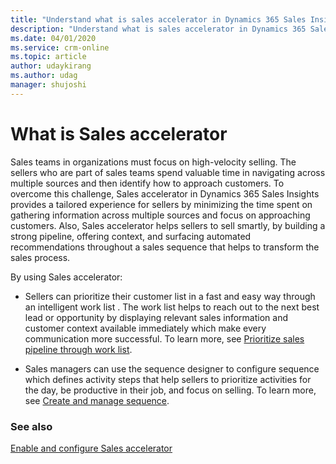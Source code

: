 ```yaml
---
title: "Understand what is sales accelerator in Dynamics 365 Sales Insights | MicrosoftDocs"
description: "Understand what is sales accelerator in Dynamics 365 Sales Insights."
ms.date: 04/01/2020
ms.service: crm-online
ms.topic: article
author: udaykirang
ms.author: udag
manager: shujoshi
---
```


# What is Sales accelerator 

Sales teams in organizations must focus on high-velocity selling. The sellers who are part of sales teams spend valuable time in navigating across multiple sources and then identify how to approach customers. To overcome this challenge, Sales accelerator in Dynamics 365 Sales Insights provides a tailored experience for sellers by minimizing the time spent on gathering information across multiple sources and focus on approaching customers. Also, Sales accelerator helps sellers to sell smartly, by building a strong pipeline, offering context, and surfacing automated recommendations throughout a sales sequence  that helps to transform the sales process.

By using Sales accelerator:

- Sellers can prioritize their customer list in a fast and easy way through an intelligent work list . The   work list  helps to reach out to the next best lead or opportunity by displaying relevant sales information and customer context available immediately which make every communication more successful. To learn more, see [Prioritize sales pipeline through work list](prioritize-sales-pipeline-through-work-list.md).

- Sales managers can use the sequence designer to configure sequence which defines activity steps that help sellers to prioritize activities for the day, be productive in their job, and focus on selling. To learn more, see [Create and manage sequence](create-manage-sequences.md).

### See also

[Enable and configure Sales accelerator](#enable-configure-sales-accelerator.md)